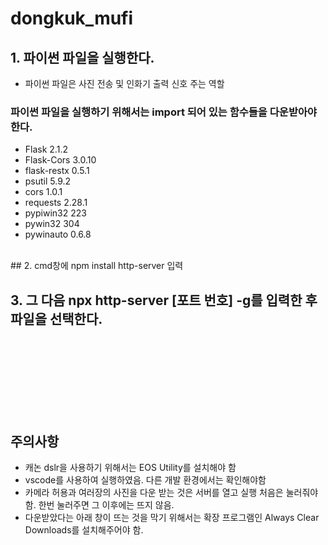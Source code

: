 # dongkuk_mufi

## 1. 파이썬 파일을 실행한다. 
 - 파이썬 파일은 사진 전송 및 인화기 출력 신호 주는 역할

### 파이썬 파일을 실행하기 위해서는 import 되어 있는 함수들을 다운받아야한다. 
 - Flask              2.1.2
 - Flask-Cors         3.0.10
 - flask-restx        0.5.1
 - psutil             5.9.2
 - cors               1.0.1
 - requests           2.28.1
 - pypiwin32          223
 - pywin32            304
 - pywinauto          0.6.8
 <br/>
 ## 2. cmd창에 npm install http-server 입력
 
 ## 3. 그 다음 npx http-server [포트 번호] -g를 입력한 후 파일을 선택한다.  
<br/>
<br/>
<br/>
<br/><br/>
<br/><br/>

## 주의사항 
 - 캐논 dslr을 사용하기 위해서는 EOS Utility를 설치해야 함
 - vscode를 사용하여 실행하였음. 다른 개발 환경에서는 확인해야함
 - 카메라 허용과 여러장의 사진을 다운 받는 것은 서버를 열고 실행 처음은 눌러줘야함. 한번 눌러주면 그 이후에는 뜨지 않음. 
 - 다운받았다는 아래 창이 뜨는 것을 막기 위해서는 확장 프로그램인 Always Clear Downloads를 설치해주어야 함.
